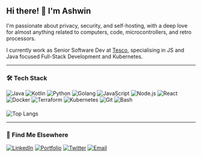 ## Hi there! 👋 I'm Ashwin
I'm passionate about privacy, security, and self-hosting, with a deep love for almost anything related to computers, code, microcontrollers, and retro processors.

I currently work as Senior Software Dev at [Tesco](https://www.tesco.com/), specialising in JS and Java focused Full-Stack Development and Kubernetes.

---

### 🛠️ Tech Stack

<picture>
  <img alt="Java" src="https://img.shields.io/badge/-Java-007396?logo=openjdk&logoColor=fff">
</picture>
<picture>
  <img alt="Kotlin" src="https://img.shields.io/badge/-Kotlin-7B42BC?logo=kotlin&logoColor=fff">
</picture>
<picture>
  <img alt="Python" src="https://img.shields.io/badge/-Python-3776AB?logo=python&logoColor=fff">
</picture>
<picture>
  <img alt="Golang" src="https://img.shields.io/badge/-Golang-00ADD8?logo=go&logoColor=fff">
</picture>
<picture>
  <img alt="JavaScript" src="https://img.shields.io/badge/-JavaScript-F7DF1E?logo=javascript&logoColor=000">
</picture>
<picture>
  <img alt="Node.js" src="https://img.shields.io/badge/-Node.js-339933?logo=node.js&logoColor=fff">
</picture>
<picture>
  <img alt="React" src="https://img.shields.io/badge/-React-61DAFB?logo=react&logoColor=000">
</picture>
<picture>
  <img alt="Docker" src="https://img.shields.io/badge/-Docker-2496ED?logo=docker&logoColor=fff">
</picture>
<picture>
  <img alt="Terraform" src="https://img.shields.io/badge/-Terraform-7B42BC?logo=terraform&logoColor=fff">
</picture>
<picture>
  <img alt="Kubernetes" src="https://img.shields.io/badge/-Kubernetes-326CE5?logo=kubernetes&logoColor=fff">
</picture>
<picture>
  <img alt="Git" src="https://img.shields.io/badge/-Git-F05032?logo=git&logoColor=fff">
</picture>
<picture>
  <img alt="Bash" src="https://img.shields.io/badge/-Bash-4EAA25?logo=gnu-bash&logoColor=fff">
</picture>


<!-- Empty heading for space -->
#### 

![Top Langs](https://github-readme-stats.vercel.app/api/top-langs/?username=ash0ne&layout=compact)

---

### 🔭 Find Me Elsewhere

[![LinkedIn](https://img.shields.io/badge/-LinkedIn-0077B5?logo=linkedin&logoColor=fff)](https://www.linkedin.com/in/ash0ne/) 
[![Portfolio](https://img.shields.io/badge/-ash0ne.com-FF1D8E?logo=firefox&logoColor=fff)](https://ash0ne.com) 
[![Twitter](https://img.shields.io/badge/--000?logo=x&logoColor=fff)](https://x.com/0neash) 
[![Email](https://img.shields.io/badge/-Email-9457EB?logo=protonmail&logoColor=fff)](mailto:hi@ash0ne.com)
